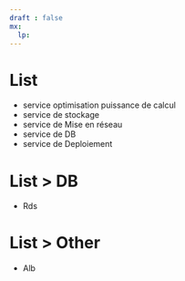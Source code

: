 ```yaml
---
draft : false
mx:
  lp:
---
```


# List 
- service optimisation puissance de calcul
- service de stockage
- service de Mise en réseau
- service de DB
- service de Deploiement

# List > DB
- Rds 

# List > Other
- Alb
